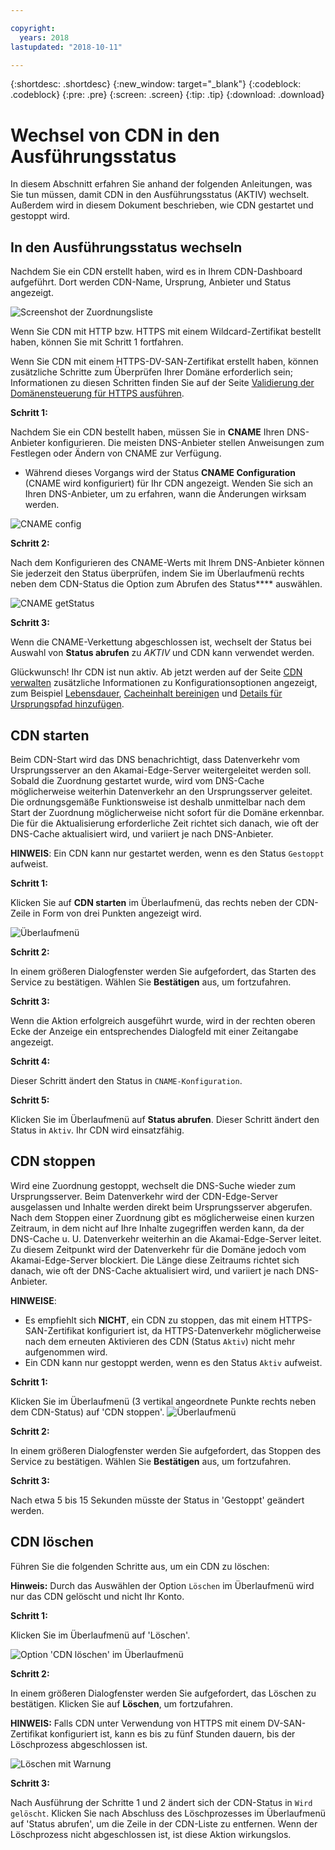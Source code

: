 ```yaml
---

copyright:
  years: 2018
lastupdated: "2018-10-11"

---
```


{:shortdesc: .shortdesc}
{:new_window: target="_blank"}
{:codeblock: .codeblock}
{:pre: .pre}
{:screen: .screen}
{:tip: .tip}
{:download: .download}

# Wechsel von CDN in den Ausführungsstatus

In diesem Abschnitt erfahren Sie anhand der folgenden Anleitungen, was Sie tun müssen, damit CDN in den Ausführungsstatus (AKTIV) wechselt. Außerdem wird in diesem Dokument beschrieben, wie CDN gestartet und gestoppt wird.

## In den Ausführungsstatus wechseln

Nachdem Sie ein CDN erstellt haben, wird es in Ihrem CDN-Dashboard aufgeführt. Dort werden CDN-Name, Ursprung, Anbieter und Status angezeigt.  

 ![Screenshot der Zuordnungsliste](images/mapping-list.png)


Wenn Sie CDN mit HTTP bzw. HTTPS mit einem Wildcard-Zertifikat bestellt haben, können Sie mit Schritt 1 fortfahren.

Wenn Sie CDN mit einem HTTPS-DV-SAN-Zertifikat erstellt haben, können zusätzliche Schritte zum Überprüfen Ihrer Domäne erforderlich sein; Informationen zu diesen Schritten finden Sie auf der Seite [Validierung der Domänensteuerung für HTTPS ausführen](how-to-https.html#completing-domain-control-validation-for-https).

**Schritt 1:**

Nachdem Sie ein CDN bestellt haben, müssen Sie in **CNAME** Ihren DNS-Anbieter konfigurieren. Die meisten DNS-Anbieter stellen Anweisungen zum Festlegen oder Ändern von CNAME zur Verfügung.

   * Während dieses Vorgangs wird der Status **CNAME Configuration** (CNAME wird konfiguriert) für Ihr CDN angezeigt. Wenden Sie sich an Ihren DNS-Anbieter, um zu erfahren, wann die Änderungen wirksam werden.

   ![CNAME config](images/cname-config.png)  

**Schritt 2:**

Nach dem Konfigurieren des CNAME-Werts mit Ihrem DNS-Anbieter können Sie jederzeit den Status überprüfen, indem Sie im Überlaufmenü rechts neben dem CDN-Status die Option zum Abrufen des Status**** auswählen.

  ![CNAME getStatus](images/cname-getstatus.png)  

**Schritt 3:**

Wenn die CNAME-Verkettung abgeschlossen ist, wechselt der Status bei Auswahl von **Status abrufen** zu *AKTIV* und CDN kann verwendet werden.

Glückwunsch! Ihr CDN ist nun aktiv. Ab jetzt werden auf der Seite [CDN verwalten](how-to.html#manage-your-cdn) zusätzliche Informationen zu Konfigurationsoptionen angezeigt, zum Beispiel [Lebensdauer](how-to.html#setting-content-caching-time-using-time-to-live-), [Cacheinhalt bereinigen](how-to.html#purging-cached-content) und [Details für Ursprungspfad hinzufügen](how-to.html#adding-origin-path-details).

## CDN starten

Beim CDN-Start wird das DNS benachrichtigt, dass Datenverkehr vom Ursprungsserver an den Akamai-Edge-Server weitergeleitet werden soll. Sobald die Zuordnung gestartet wurde, wird vom DNS-Cache möglicherweise weiterhin Datenverkehr an den Ursprungsserver geleitet. Die ordnungsgemäße Funktionsweise ist deshalb unmittelbar nach dem Start der Zuordnung möglicherweise nicht sofort für die Domäne erkennbar. Die für die Aktualisierung erforderliche Zeit richtet sich danach, wie oft der DNS-Cache aktualisiert wird, und variiert je nach DNS-Anbieter.

**HINWEIS**: Ein CDN kann nur gestartet werden, wenn es den Status `Gestoppt` aufweist.  

**Schritt 1:**

Klicken Sie auf **CDN starten** im Überlaufmenü, das rechts neben der CDN-Zeile in Form von drei Punkten angezeigt wird.

  ![Überlaufmenü](images/start_cdn.png)

**Schritt 2:**

In einem größeren Dialogfenster werden Sie aufgefordert, das Starten des Service zu bestätigen. Wählen Sie **Bestätigen** aus, um fortzufahren.

**Schritt 3:**

Wenn die Aktion erfolgreich ausgeführt wurde, wird in der rechten oberen Ecke der Anzeige ein entsprechendes Dialogfeld mit einer Zeitangabe angezeigt.

**Schritt 4:**

Dieser Schritt ändert den Status in `CNAME-Konfiguration`.

**Schritt 5:**

Klicken Sie im Überlaufmenü auf **Status abrufen**. Dieser Schritt ändert den Status in `Aktiv`. Ihr CDN wird einsatzfähig.

## CDN stoppen

Wird eine Zuordnung gestoppt, wechselt die DNS-Suche wieder zum Ursprungsserver. Beim Datenverkehr wird der CDN-Edge-Server ausgelassen und Inhalte werden direkt beim Ursprungsserver abgerufen. Nach dem Stoppen einer Zuordnung gibt es möglicherweise einen kurzen Zeitraum, in dem nicht auf Ihre Inhalte zugegriffen werden kann, da der DNS-Cache u. U. Datenverkehr weiterhin an die Akamai-Edge-Server leitet. Zu diesem Zeitpunkt wird der Datenverkehr für die Domäne jedoch vom Akamai-Edge-Server blockiert. Die Länge diese Zeitraums richtet sich danach, wie oft der DNS-Cache aktualisiert wird, und variiert je nach DNS-Anbieter.

**HINWEISE**: 
* Es empfiehlt sich **NICHT**, ein CDN zu stoppen, das mit einem HTTPS-SAN-Zertifikat konfiguriert ist, da HTTPS-Datenverkehr möglicherweise nach dem erneuten Aktivieren des CDN (Status `Aktiv`) nicht mehr aufgenommen wird. 
* Ein CDN kann nur gestoppt werden, wenn es den Status `Aktiv` aufweist.

**Schritt 1:**

Klicken Sie im Überlaufmenü (3 vertikal angeordnete Punkte rechts neben dem CDN-Status) auf 'CDN stoppen'.
 ![Überlaufmenü](images/stop_cdn.png)

**Schritt 2:**

In einem größeren Dialogfenster werden Sie aufgefordert, das Stoppen des Service zu bestätigen. Wählen Sie **Bestätigen** aus, um fortzufahren.

**Schritt 3:**

Nach etwa 5 bis 15 Sekunden müsste der Status in 'Gestoppt' geändert werden.

## CDN löschen

Führen Sie die folgenden Schritte aus, um ein CDN zu löschen:

**Hinweis:** Durch das Auswählen der Option `Löschen` im Überlaufmenü wird nur das CDN gelöscht und nicht Ihr Konto.

**Schritt 1:**

Klicken Sie im Überlaufmenü auf 'Löschen'.

 ![Option 'CDN löschen' im Überlaufmenü](images/delete_cdn.png)

**Schritt 2:**

In einem größeren Dialogfenster werden Sie aufgefordert, das Löschen zu bestätigen. Klicken Sie auf **Löschen**, um fortzufahren.

**HINWEIS:** Falls CDN unter Verwendung von HTTPS mit einem DV-SAN-Zertifikat konfiguriert ist, kann es bis zu fünf Stunden dauern, bis der Löschprozess abgeschlossen ist.

  ![Löschen mit Warnung](images/delete-with-warning.png)

**Schritt 3:**

Nach Ausführung der Schritte 1 und 2 ändert sich der CDN-Status in `Wird gelöscht`. Klicken Sie nach Abschluss des Löschprozesses im Überlaufmenü auf 'Status abrufen', um die Zeile in der CDN-Liste zu entfernen. Wenn der Löschprozess nicht abgeschlossen ist, ist diese Aktion wirkungslos.
